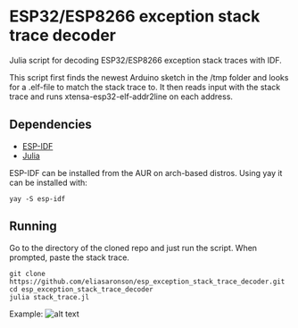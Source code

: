 # ESP32/ESP8266 exception stack trace decoder
Julia script for decoding ESP32/ESP8266 exception stack traces with IDF.

This script first finds the newest Arduino sketch in the /tmp folder and looks for a .elf-file to match the stack trace to. It then reads input with the stack trace and runs xtensa-esp32-elf-addr2line on each address.

## Dependencies
* [ESP-IDF](https://github.com/espressif/esp-idf)
* [Julia](https://julialang.org/)

ESP-IDF can be installed from the AUR on arch-based distros. Using yay it can be installed with:
```
yay -S esp-idf
```

## Running
Go to the directory of the cloned repo and just run the script. When prompted, paste the stack trace.

```
git clone https://github.com/eliasaronson/esp_exception_stack_trace_decoder.git
cd esp_exception_stack_trace_decoder
julia stack_trace.jl
```

Example:
![alt text](http://url/to/img.png)
